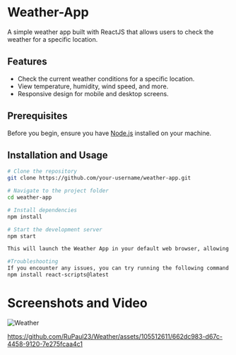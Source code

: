 # Weather-App

A simple weather app built with ReactJS that allows users to check the weather for a specific location.

## Features

- Check the current weather conditions for a specific location.
- View temperature, humidity, wind speed, and more.
- Responsive design for mobile and desktop screens.

## Prerequisites

Before you begin, ensure you have [Node.js](https://nodejs.org/en/download/) installed on your machine.

## Installation and Usage

```bash
# Clone the repository
git clone https://github.com/your-username/weather-app.git

# Navigate to the project folder
cd weather-app

# Install dependencies
npm install

# Start the development server
npm start

This will launch the Weather App in your default web browser, allowing you to interact with it.

#Troubleshooting
If you encounter any issues, you can try running the following command to update the react-scripts package:
npm install react-scripts@latest
```
# Screenshots and Video
![Weather](https://github.com/RuPaul23/Weather/assets/105512611/1a89bdca-b8e0-44b0-9057-07e212797d55)


https://github.com/RuPaul23/Weather/assets/105512611/662dc983-d67c-4458-9120-7e275fcaa4c1

